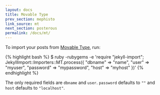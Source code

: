 ```yaml
---
layout: docs
title: Movable Type
prev_section: mephisto
link_source: mt
next_section: posterous
permalink: /docs/mt/
---
```


To import your posts from [Movable Type](http://movabletype.org), run:

{% highlight bash %}
$ ruby -rubygems -e 'require "jekyll-import";
    JekyllImport::Importers::MT.process({
      "dbname"   => "name",
      "user"     => "myuser",
      "password" => "mypassword",
      "host"     => "myhost"
    })'
{% endhighlight %}

The only required fields are `dbname` and `user`. `password` defaults to `""`
and `host` defaults to `"localhost"`.